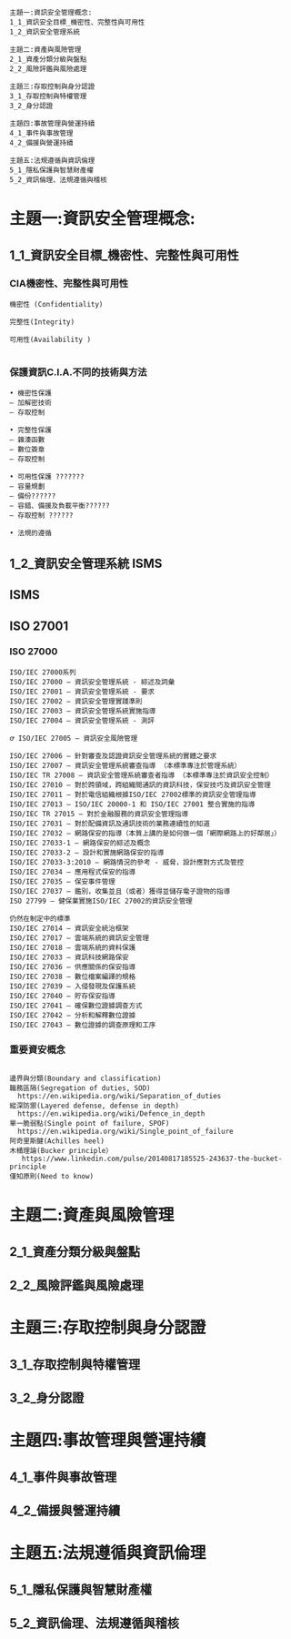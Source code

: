 #
```
主題一:資訊安全管理概念:
1_1_資訊安全目標_機密性、完整性與可用性
1_2_資訊安全管理系統

主題二:資產與風險管理
2_1_資產分類分級與盤點
2_2_風險評鑑與風險處理

主題三:存取控制與身分認證
3_1_存取控制與特權管理
3_2_身分認證

主題四:事故管理與營運持續
4_1_事件與事故管理
4_2_備援與營運持續

主題五:法規遵循與資訊倫理
5_1_隱私保護與智慧財產權
5_2_資訊倫理、法規遵循與稽核
```

# 主題一:資訊安全管理概念:

## 1_1_資訊安全目標_機密性、完整性與可用性

### CIA機密性、完整性與可用性
```
機密性 (Confidentiality)

完整性(Integrity)

可用性(Availability )
```
```

```

### 保護資訊C.I.A.不同的技術與方法
```
• 機密性保護
– 加解密技術
– 存取控制

• 完整性保護
– 雜湊函數
– 數位簽章
– 存取控制

• 可用性保護 ???????
– 容量規劃
– 備份??????
– 容錯、備援及負載平衡??????
– 存取控制 ??????

• 法規的遵循
```
## 1_2_資訊安全管理系統 ISMS

## ISMS

## ISO 27001

### ISO 27000
```
ISO/IEC 27000系列
ISO/IEC 27000 — 資訊安全管理系統 - 綜述及詞彙
ISO/IEC 27001 — 資訊安全管理系統 - 要求
ISO/IEC 27002 — 資訊安全管理實踐準則
ISO/IEC 27003 — 資訊安全管理系統實施指導
ISO/IEC 27004 — 資訊安全管理系統 - 測評

ꝍ ISO/IEC 27005 — 資訊安全風險管理

ISO/IEC 27006 — 針對審查及認證資訊安全管理系統的實體之要求
ISO/IEC 27007 — 資訊安全管理系統審查指導 （本標準專注於管理系統）
ISO/IEC TR 27008 — 資訊安全管理系統審查者指導 （本標準專注於資訊安全控制）
ISO/IEC 27010 — 對於跨領域，跨組織間通訊的資訊科技，保安技巧及資訊安全管理
ISO/IEC 27011 — 對於電信組織根據ISO/IEC 27002標準的資訊安全管理指導
ISO/IEC 27013 — ISO/IEC 20000-1 和 ISO/IEC 27001 整合實施的指導
ISO/IEC TR 27015 — 對於金融服務的資訊安全管理指導
ISO/IEC 27031 — 對於配備資訊及通訊技術的業務連續性的知道
ISO/IEC 27032 — 網路保安的指導（本質上講的是如何做一個「網際網路上的好鄰居」）
ISO/IEC 27033-1 — 網路保安的綜述及概念
ISO/IEC 27033-2 — 設計和實施網路保安的指導
ISO/IEC 27033-3:2010 — 網路情況的參考 - 威脅，設計應對方式及管控
ISO/IEC 27034 — 應用程式保安的指導
ISO/IEC 27035 — 保安事件管理
ISO/IEC 27037 — 鑑別，收集並且（或者）獲得並儲存電子證物的指導
ISO 27799 — 健保業實施ISO/IEC 27002的資訊安全管理

仍然在制定中的標準
ISO/IEC 27014 — 資訊安全統治框架
ISO/IEC 27017 — 雲端系統的資訊安全管理
ISO/IEC 27018 — 雲端系統的資料保護
ISO/IEC 27033 — 資訊科技網路保安
ISO/IEC 27036 — 供應關係的保安指導
ISO/IEC 27038 — 數位檔案編譯的規格
ISO/IEC 27039 — 入侵發現及保護系統
ISO/IEC 27040 — 貯存保安指導
ISO/IEC 27041 — 確保數位證據調查方式
ISO/IEC 27042 — 分析和解釋數位證據
ISO/IEC 27043 — 數位證據的調查原理和工序
```
### 重要資安概念
```

邊界與分類(Boundary and classification)
職務區隔(Segregation of duties, SOD)
  https://en.wikipedia.org/wiki/Separation_of_duties
縱深防禦(Layered defense, defense in depth)
  https://en.wikipedia.org/wiki/Defence_in_depth
單一脆弱點(Single point of failure, SPOF)
  https://en.wikipedia.org/wiki/Single_point_of_failure
阿奇里斯腱(Achilles heel)
木桶理論(Bucker principle）
   https://www.linkedin.com/pulse/20140817185525-243637-the-bucket-principle
僅知原則(Need to know)
```
# 主題二:資產與風險管理

## 2_1_資產分類分級與盤點

## 2_2_風險評鑑與風險處理

# 主題三:存取控制與身分認證

## 3_1_存取控制與特權管理

## 3_2_身分認證

# 主題四:事故管理與營運持續

## 4_1_事件與事故管理

## 4_2_備援與營運持續

# 主題五:法規遵循與資訊倫理

## 5_1_隱私保護與智慧財產權

## 5_2_資訊倫理、法規遵循與稽核

